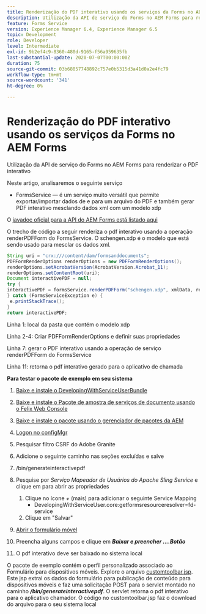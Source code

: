 ```yaml
---
title: Renderização do PDF interativo usando os serviços da Forms no AEM Forms
description: Utilização da API de serviço do Forms no AEM Forms para renderizar o PDF interativo
feature: Forms Service
version: Experience Manager 6.4, Experience Manager 6.5
topic: Development
role: Developer
level: Intermediate
exl-id: 9b2ef4c9-8360-480d-9165-f56a959635fb
last-substantial-update: 2020-07-07T00:00:00Z
duration: 75
source-git-commit: 03b68057748892c757e0b5315d3a41d0a2e4fc79
workflow-type: tm+mt
source-wordcount: '341'
ht-degree: 0%

---
```


# Renderização do PDF interativo usando os serviços da Forms no AEM Forms

Utilização da API de serviço do Forms no AEM Forms para renderizar o PDF interativo

Neste artigo, analisaremos o seguinte serviço

* FormsService — é um serviço muito versátil que permite exportar/importar dados de e para um arquivo do PDF e também gerar PDF interativo mesclando dados xml com um modelo xdp

O [javadoc oficial para a API do AEM Forms está listado aqui](https://helpx.adobe.com/br/aem-forms/6/javadocs/com/adobe/fd/output/api/package-summary.html)

O trecho de código a seguir renderiza o pdf interativo usando a operação renderPDFForm do FormsService. O schengen.xdp é o modelo que está sendo usado para mesclar os dados xml.

```java
String uri = "crx:///content/dam/formsanddocuments";
PDFFormRenderOptions renderOptions = new PDFFormRenderOptions();
renderOptions.setAcrobatVersion(AcrobatVersion.Acrobat_11);
renderOptions.setContentRoot(uri);
Document interactivePDF = null;
try {
interactivePDF = formsService.renderPDFForm("schengen.xdp", xmlData, renderOptions);
} catch (FormsServiceException e) {
 e.printStackTrace();
}
return interactivePDF;
```

Linha 1: local da pasta que contém o modelo xdp

Linha 2-4: Criar PDFFormRenderOptions e definir suas propriedades

Linha 7: gerar o PDF interativo usando a operação de serviço renderPDFForm do FormsService

Linha 11: retorna o pdf interativo gerado para o aplicativo de chamada

**Para testar o pacote de exemplo em seu sistema**
1. [Baixe e instale o DevelopingWithServiceUserBundle](/help/forms/assets/common-osgi-bundles/DevelopingWithServiceUser.jar)
1. [Baixe e instale o Pacote de amostra de serviços de documento usando o Felix Web Console](/help/forms/assets/common-osgi-bundles/AEMFormsDocumentServices.core-1.0-SNAPSHOT.jar)
1. [Baixe e instale o pacote usando o gerenciador de pacotes da AEM](assets/downloadinteractivepdffrommobileform.zip)

1. [Logon no configMgr](http://localhost:4502/system/console/configMgr)
1. Pesquisar filtro CSRF do Adobe Granite
1. Adicione o seguinte caminho nas seções excluídas e salve
1. /bin/generateinteractivepdf
1. Pesquise por _Serviço Mapeador de Usuários do Apache Sling Service_ e clique em para abrir as propriedades
   1. Clique no ícone *+* (mais) para adicionar o seguinte Service Mapping
      * DevelopingWithServiceUser.core:getformsresourceresolver=fd-service
   1. Clique em &quot;Salvar&quot;
1. [Abrir o formulário móvel](http://localhost:4502/content/dam/formsanddocuments/schengen.xdp/jcr:content)
1. Preencha alguns campos e clique em ***Baixar e preencher ....Botão***
1. O pdf interativo deve ser baixado no sistema local


O pacote de exemplo contém o perfil personalizado associado ao Formulário para dispositivos móveis. Explore o arquivo [customtoolbar.jsp](http://localhost:4502/apps/AEMFormsDemoListings/customprofiles/addImageToMobileForm/demo/customtoolbar.jsp). Este jsp extrai os dados do formulário para publicação de conteúdo para dispositivos móveis e faz uma solicitação POST para o servlet montado no caminho ***/bin/generateinteractivepdf***. O servlet retorna o pdf interativo para o aplicativo chamador. O código no customtoolbar.jsp faz o download do arquivo para o seu sistema local
